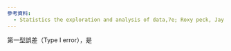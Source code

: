 ```yaml
---
參考資料:
  - Statistics the exploration and analysis of data,7e; Roxy peck, Jay L. Devore.
---
```

第一型誤差（Type I error），是
